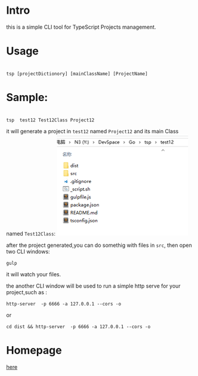 # Intro

this is a simple CLI tool for TypeScript Projects management.


# Usage

```

tsp [projectDictionory] [mainClassName] [ProjectName]

```

# Sample:

```

tsp  test12 Test12Class Project12

```

it will generate a project in `test12` named `Project12` and  its main Class named `Test12Class`:
![a screenshot of a TypeScript Project](https://raw.githubusercontent.com/suifengtec/tsp/master/screenshot.png)


after the project generated,you can do somethig with files in `src`, then open two CLI windows:

```
gulp
```
it will watch your files.

the another CLI window will be used to run a simple http serve for your project,such as :
```
http-server  -p 6666 -a 127.0.0.1 --cors -o 
```

or
```
cd dist && http-server  -p 6666 -a 127.0.0.1 --cors -o 
```

# Homepage

[here](http://coolwp.com/cli-tool-typescript-projects.html)